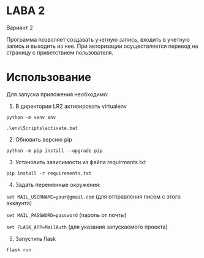 # LABA 2
Вариант 2

Программа позволяет создавать учетную запись, входить в учетную запись и выходить из нее. При авторизации осуществляется перевод на страницу с приветствием пользователя.


# Использование
Для запуска приложения необходимо:
1. В директории LR2 активировать virtualenv

`python -m venv env`

`.\env\Scripts\activate.bat`

2. Обновить версию pip

`python -m pip install --upgrade pip`

3. Установить зависимости из файла requirments.txt

`pip install -r requirements.txt`

4. Задать переменные окружения:

`set MAIL_USERNAME=your@gmail.com` (для отправления писем с этого аккаунта)

`set MAIL_PASSWORD=password` (пароль от почты)

`set FLASK_APP=MailAuth` (для указания запускаемого проекта)

5. Запустить flask

`flask run`



